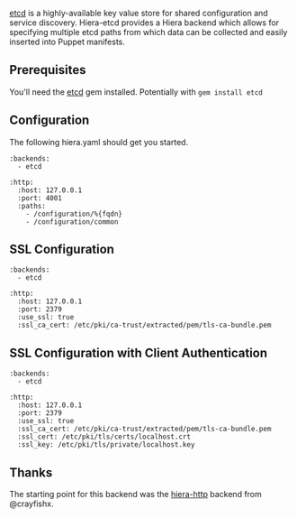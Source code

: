 [etcd](https://github.com/coreos/etcd) is a highly-available key value store for shared configuration and service discovery. Hiera-etcd provides a Hiera backend which allows for specifying multiple etcd paths from which data can be collected and easily inserted into Puppet manifests.

## Prerequisites

You'll need the [etcd](https://github.com/ranjib/etcd-ruby) gem
installed. Potentially with `gem install etcd`


## Configuration

The following hiera.yaml should get you started.

    :backends:
      - etcd
     
    :http:
      :host: 127.0.0.1
      :port: 4001
      :paths:
        - /configuration/%{fqdn}
        - /configuration/common

## SSL Configuration

    :backends:
      - etcd

    :http:
      :host: 127.0.0.1
      :port: 2379
      :use_ssl: true
      :ssl_ca_cert: /etc/pki/ca-trust/extracted/pem/tls-ca-bundle.pem

## SSL Configuration with Client Authentication

    :backends:
      - etcd

    :http:
      :host: 127.0.0.1
      :port: 2379
      :use_ssl: true
      :ssl_ca_cert: /etc/pki/ca-trust/extracted/pem/tls-ca-bundle.pem
      :ssl_cert: /etc/pki/tls/certs/localhost.crt
      :ssl_key: /etc/pki/tls/private/localhost.key
 

## Thanks

The starting point for this backend was the [hiera-http](https://github.com/crayfishx/hiera-http) backend from @crayfishx.

